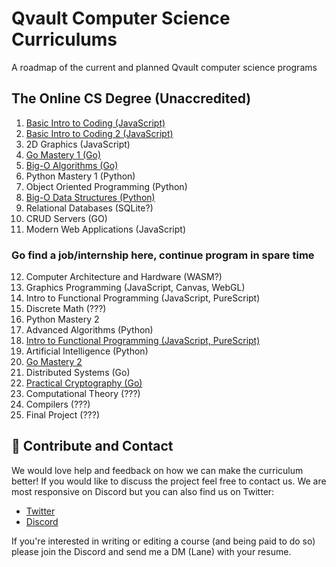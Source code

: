 # Qvault Computer Science Curriculums

A roadmap of the current and planned Qvault computer science programs

## The Online CS Degree (Unaccredited)

1. [Basic Intro to Coding (JavaScript)](https://qvault.io/basic-intro-to-coding-course/)
2. [Basic Intro to Coding 2 (JavaScript)](https://qvault.io/basic-intro-to-coding-course/)
3. 2D Graphics (JavaScript)
4. [Go Mastery 1 (Go)](https://qvault.io/go-mastery-course/)
5. [Big-O Algorithms (Go)](https://qvault.io/big-o-algorithms-course/)
6. Python Mastery 1 (Python)
7. Object Oriented Programming (Python)
8.  [Big-O Data Structures (Python)](https://qvault.io/big-o-data-structures-course/)
9.  Relational Databases (SQLite?)
10. CRUD Servers (GO)
11. Modern Web Applications (JavaScript)

### Go find a job/internship here, continue program in spare time

12. Computer Architecture and Hardware (WASM?)
13. Graphics Programming (JavaScript, Canvas, WebGL)
14. Intro to Functional Programming (JavaScript, PureScript)
15. Discrete Math (???)
16. Python Mastery 2
17. Advanced Algorithms (Python)
18. [Intro to Functional Programming (JavaScript, PureScript)](https://qvault.io/intro-to-functional-programming/)
19. Artificial Intelligence (Python)
20. [Go Mastery 2](https://qvault.io/go-mastery-course/)
21. Distributed Systems (Go)
22. [Practical Cryptography (Go)](https://qvault.io/practical-cryptography-course/)
23. Computational Theory (???)
24. Compilers (???)
25. Final Project (???)

## 👏 Contribute and Contact

We would love help and feedback on how we can make the curriculum better! If you would like to discuss the project feel free to contact us. We are most responsive on Discord but you can also find us on Twitter:

* [Twitter](https://twitter.com/q_vault)
* [Discord](https://discord.com/invite/HxuxE6Nv)

If you're interested in writing or editing a course (and being paid to do so) please join the Discord and send me a DM (Lane) with your resume.
